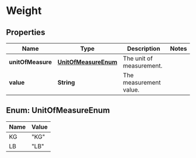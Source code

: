 
# Weight

## Properties
Name | Type | Description | Notes
------------ | ------------- | ------------- | -------------
**unitOfMeasure** | [**UnitOfMeasureEnum**](#UnitOfMeasureEnum) | The unit of measurement. | 
**value** | **String** | The measurement value. | 


<a name="UnitOfMeasureEnum"></a>
## Enum: UnitOfMeasureEnum
Name | Value
---- | -----
KG | &quot;KG&quot;
LB | &quot;LB&quot;



